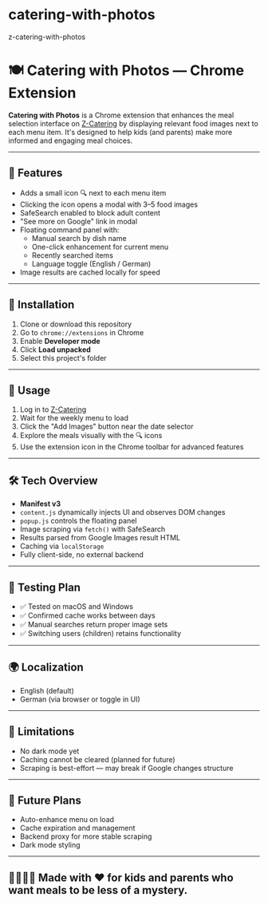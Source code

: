 # catering-with-photos

z-catering-with-photos

# 🍽️ Catering with Photos — Chrome Extension

**Catering with Photos** is a Chrome extension that enhances the meal selection interface on [Z-Catering](https://bestellung.z-catering.de/app/menuplan) by displaying relevant food images next to each menu item. It's designed to help kids (and parents) make more informed and engaging meal choices.

---

## 🚀 Features

- Adds a small icon 🔍 next to each menu item
- Clicking the icon opens a modal with 3–5 food images
- SafeSearch enabled to block adult content
- "See more on Google" link in modal
- Floating command panel with:
  - Manual search by dish name
  - One-click enhancement for current menu
  - Recently searched items
  - Language toggle (English / German)
- Image results are cached locally for speed

---

## 🔧 Installation

1. Clone or download this repository
2. Go to `chrome://extensions` in Chrome
3. Enable **Developer mode**
4. Click **Load unpacked**
5. Select this project's folder

---

## 🧠 Usage

1. Log in to [Z-Catering](https://bestellung.z-catering.de/app/menuplan)
2. Wait for the weekly menu to load
3. Click the "Add Images" button near the date selector
4. Explore the meals visually with the 🔍 icons
5. Use the extension icon in the Chrome toolbar for advanced features

---

## 🛠️ Tech Overview

- **Manifest v3**
- `content.js` dynamically injects UI and observes DOM changes
- `popup.js` controls the floating panel
- Image scraping via `fetch()` with SafeSearch
- Results parsed from Google Images result HTML
- Caching via `localStorage`
- Fully client-side, no external backend

---

## 🧪 Testing Plan

- ✅ Tested on macOS and Windows
- ✅ Confirmed cache works between days
- ✅ Manual searches return proper image sets
- ✅ Switching users (children) retains functionality

---

## 🌍 Localization

- English (default)
- German (via browser or toggle in UI)

---

## 📌 Limitations

- No dark mode yet
- Caching cannot be cleared (planned for future)
- Scraping is best-effort — may break if Google changes structure

---

## 📅 Future Plans

- Auto-enhance menu on load
- Cache expiration and management
- Backend proxy for more stable scraping
- Dark mode styling

---

## 👨‍👩‍👧‍👦 Made with ❤️ for kids and parents who want meals to be less of a mystery.
